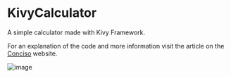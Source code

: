 # KivyCalculator

A simple calculator made with Kivy Framework.

For an explanation of the code and more information visit the article on the [Conciso](https://conciso.de/kivy-modernes-gui-toolkit-fuer-python-projekte/) website.

![image](https://user-images.githubusercontent.com/55132675/196218265-7ba0db94-8650-49f1-9e8f-ed4e8a434dc2.png)
